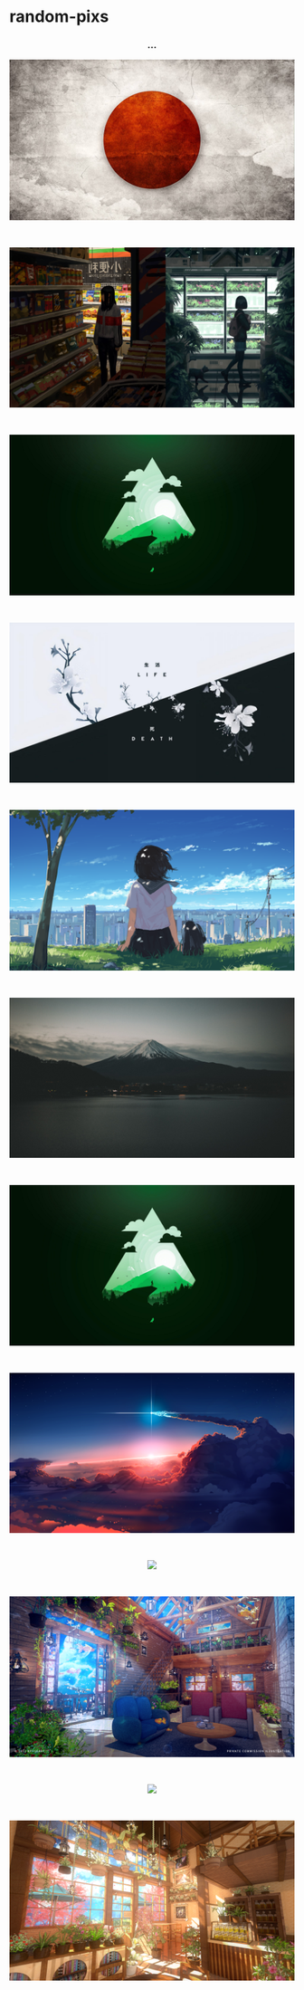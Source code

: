 # random-pixs

<h3 align="center">...</h3>

<p align="center">
  
  <img src="https://github.com/Yumidev00/random-pixs/blob/main/wall/wall0.jpeg"/>

</p>

<br>

<p align="center">
  
  <img src="https://github.com/Yumidev00/random-pixs/blob/main/wall/wall1.png"/>

</p>

<br>

<p align="center">
  
  <img src="https://github.com/Yumidev00/random-pixs/blob/main/wall/wall7.jpg"/>

</p>

<br>

<p align="center">
  
  <img src="https://github.com/Yumidev00/random-pixs/blob/main/wall/wall4.png"/>

</p>

<br>

<p align="center">
  
  <img src="https://github.com/Yumidev00/random-pixs/blob/main/wall/wall5.png"/>

</p>

<br>

<p align="center">
  
  <img src="https://github.com/Yumidev00/random-pixs/blob/main/wall/wall6.jpeg"/>

</p>

<br>

<p align="center">
  
  <img src="https://github.com/Yumidev00/random-pixs/blob/main/wall/wall7.jpg"/>

</p>

<br>

<p align="center">
  
  <img src="https://github.com/Yumidev00/random-pixs/blob/main/wall/wall8.png"/>

</p>

<br>

<p align="center">
  
  <img src="https://github.com/Yumidev00/random-pixs/blob/main/wall/wall9.png"/>

</p>

<br>

<p align="center">
  
  <img src="https://github.com/Yumidev00/random-pixs/blob/main/wall/wall11.png"/>

</p>

<br>

<p align="center">
  
  <img src="https://github.com/Yumidev00/random-pixs/blob/main/wall/wall12.png"/>

</p>

<br>
<p align="center">
  
  <img src="https://github.com/Yumidev00/random-pixs/blob/main/wall/wall13.png"/>

</p>

<br>
